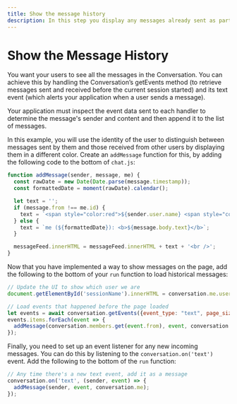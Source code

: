 ```yaml
---
title: Show the message history
description: In this step you display any messages already sent as part of this Conversation
---
```


# Show the Message History

You want your users to see all the messages in the Conversation. You can achieve this by handling the Conversation’s getEvents method (to retrieve messages sent and received before the current session started) and its text event (which alerts your application when a user sends a message).

Your application must inspect the event data sent to each handler to determine the message's sender and content and then append it to the list of messages.

In this example, you will use the identity of the user to distinguish between messages sent by them and those received from other users by displaying them in a different color. Create an `addMessage` function for this, by adding the following code to the bottom of `chat.js`:

```javascript
function addMessage(sender, message, me) {
  const rawDate = new Date(Date.parse(message.timestamp));
  const formattedDate = moment(rawDate).calendar();

  let text = '';
  if (message.from !== me.id) {
    text = `<span style="color:red">${sender.user.name} <span style="color:red;">(${formattedDate}): <b>${message.body.text}</b></span>`;
  } else {
    text = `me (${formattedDate}): <b>${message.body.text}</b>`;
  }

  messageFeed.innerHTML = messageFeed.innerHTML + text + '<br />';
}
```

Now that you have implemented a way to show messages on the page, add the following to the bottom of your `run` function to load historical messages:

```javascript
// Update the UI to show which user we are
document.getElementById('sessionName').innerHTML = conversation.me.user.name + "'s messages"

// Load events that happened before the page loaded
let events = await conversation.getEvents({event_type: "text", page_size: 100});
events.items.forEach(event => {
  addMessage(conversation.members.get(event.from), event, conversation.me);
});
```

Finally, you need to set up an event listener for any new incoming messages. You can do this by listening to the `conversation.on('text')` event. Add the following to the bottom of the `run` function:

```javascript
// Any time there's a new text event, add it as a message
conversation.on('text', (sender, event) => {
  addMessage(sender, event, conversation.me); 
});
```
